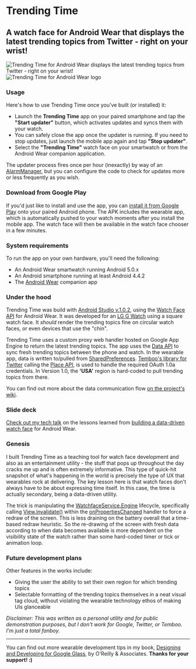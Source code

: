 # Trending Time
## A watch face for Android Wear that displays the latest trending topics from Twitter - right on your wrist!

![Trending Time for Android Wear displays the latest trending topics from Twitter - right on your wrist!](https://dl.dropboxusercontent.com/u/12019700/glass-dev/tester-images/TrendingTimePreview.png) ![Trending Time for Android Wear logo](https://dl.dropboxusercontent.com/u/12019700/glass-dev/tester-images/TrendingTime-logo.png) 

### Usage
Here's how to use Trending Time once you've built (or installed) it: 
* Launch the **Trending Time** app on your paired smartphone and tap the **"Start updater"** button, which activates updates and syncs them with your watch.
* You can safely close the app once the updater is running. If you need to stop updates, just launch the mobile app again and tap **"Stop updater"**.
* Select the **"Trending Time"** watch face on your smartwatch or from the Android Wear companion application.

The updater process fires once per hour (inexactly) by way of an [AlarmManager](http://developer.android.com/reference/android/app/AlarmManager.html), but you can configure the code to check for updates more or less frequently as you wish.

### Download from Google Play
If you'd just like to install and use the app, you can [install it from Google Play](https://play.google.com/store/apps/details?id=wearables.jasonsalas.com.trendingtime) onto your paired Android phone. The APK includes the wearable app, which is automatically pushed to your watch moments after you install the mobile app. The watch face will then be available in the watch face chooser in a few minutes.

### System requirements
To run the app on your own hardware, you'll need the following:
* An Android Wear smartwatch running Android 5.0.x
* An Android smartphone running at least Android 4.4.2 
* The [Android Wear](https://play.google.com/store/apps/details?id=com.google.android.wearable.app) companion app

### Under the hood
Trending Time was build with [Android Studio v.1.0.2](http://developer.android.com/tools/studio/index.html), using the [Watch Face API](https://developer.android.com/training/wearables/watch-faces/index.html) for Android Wear. It was developed for an [LG G Watch](http://www.lg.com/global/gwatch/index.html) using a square watch face. It _should_ render the trending topics fine on circular watch faces, or even devices that use the "chin".

Trending Time uses a custom proxy web handler hosted on Google App Engine to return the latest trending topics. The app uses the [Data API](http://developer.android.com/training/wearables/data-layer/index.html) to sync fresh trending topics between the phone and watch. In the wearable app, data is written to/pulled from [SharedPreferences](http://developer.android.com/reference/android/content/SharedPreferences.html). [Temboo's library for Twitter](https://www.temboo.com/library/Library/Twitter/) calling the [Place API](https://www.temboo.com/library/Library/Twitter/Trends/Place/), is used to handle the required OAuth 1.0a credentials. In Version 1.0, the **'USA'** region is hard-coded to pull trending topics from there. 

You can find out more about the data communication flow [on the project's wiki](https://github.com/jasonsalas/TrendingTime/wiki/Data-communications-architecture).

### Slide deck
[Check out my tech talk](https://docs.google.com/presentation/d/1x8rY0z0H2k6EtFqw-ayI_4LHU2eFdgb5fWLaOKjj8Zs/present?slide=id.p) on the lessons learned from [building a data-driven watch face](http://www.slideshare.net/jasonsalas/trending-time-datadriven-watch-face-development-for-android-wear) for Android Wear.

### Genesis
I built Trending Time as a teaching tool for watch face development and also as an entertainment utility - the stuff that pops up throughout the day cracks me up and is often extremely informative. This type of quick-hit snapshot of what's happening in the world is precisely the type of UX that wearables rock at delivering. The key lesson here is that watch faces don't always have to be about expressing time itself. In this case, the time is actually secondary, being a data-driven utility. 

The trick is manipulating the [WatchfaceService.Engine](https://developer.android.com/reference/android/support/wearable/watchface/WatchFaceService.Engine.html) lifecycle, specifically calling [View.invalidate()](https://developer.android.com/reference/android/view/View.html#invalidate()) within the [onPropertiesChanged](https://developer.android.com/reference/android/support/wearable/watchface/WatchFaceService.Engine.html#onPropertiesChanged(android.os.Bundle)) handler to force a redraw of the screen. This is less draining on the battery overall that a time-based redraw heuristic. So the re-drawing of the screen with fresh data according to when data becomes available is more dependent on the visibility state of the watch rather than some hard-coded timer or tick or animation loop.

### Future development plans
Other features in the works include:
* Giving the user the ability to set their own region for which trending topics
* Selectable formatting of the trending topics themselves in a neat visual tag cloud, without violating the wearable technology ethos of making UIs glanceable


_Disclaimer: This was written as a personal utility and for public demonstration purposes, but I don't work for Google, Twitter, or Temboo. I'm just a total fanboy._

---

You can find out more wearable development tips in my book, [Designing and Developing for Google Glass](http://www.amazon.com/Designing-Developing-Google-Glass-Differently/dp/1491946458), by O'Reilly & Associates. **Thanks for your support! :)**
